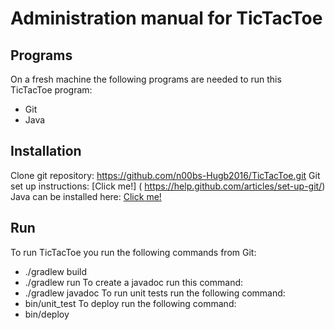 # Administration manual for TicTacToe

## Programs
On a fresh machine the following programs are needed to run this TicTacToe program:
- Git
- Java

## Installation
Clone git repository: https://github.com/n00bs-Hugb2016/TicTacToe.git
Git set up instructions: [Click me!] ( https://help.github.com/articles/set-up-git/)
Java can be installed here: [Click me!]( http://www.oracle.com/technetwork/java/javase/downloads/jdk8-downloads-2133151.html)

## Run
To run TicTacToe you run the following commands from Git:
* ./gradlew build
* ./gradlew run
To create a javadoc run this command:
* ./gradlew javadoc 
To run unit tests run the following command:
* bin/unit_test
To deploy run the following command:
* bin/deploy